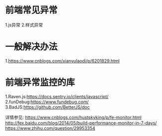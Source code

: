 # 前端常见异常
1.js异常
2.样式异常

# 一般解决办法
1.https://www.cnblogs.com/xianyulaodi/p/6201829.html

# 前端异常监控的库
1.Raven.js:https://docs.sentry.io/clients/javascript/
2.funDebug:https://www.fundebug.com/
3.BadJS:https://github.com/BetterJS/doc

详情参见:
  https://www.cnblogs.com/hustskyking/p/fe-monitor.html
  http://fex.baidu.com/blog/2014/05/build-performance-monitor-in-7-days/
  https://www.zhihu.com/question/29953354
  